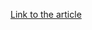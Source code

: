 [Link to the article](https://www.crowdstrike.com/en-us/blog/george-kurtz-resilient-by-design-fal-con-2024/)
